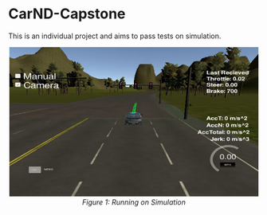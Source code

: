 # CarND-Capstone 

This is an individual project and aims to pass tests on simulation.

<p align="center">
  <img src="report_images/sample.png" width="500" height="300"/>
  <br>
  <em>Figure 1: Running on Simulation</em>
</p>